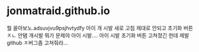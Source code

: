 # jonmatraid.github.io
뭘 꼴아보노.adsuvjvu9psjhvtydfy
아이 개 시발 새로 고침 제대로 안되고 초기화 버튼 ㅈㄴ 안됌 개시발 뭐가 문제야 아이 시발....
아이 시발 초기화 버튼 고쳐졌긴 한데 제발 github ㅈ버그좀 고쳐줘라...